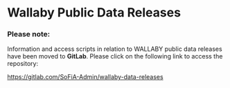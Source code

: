 # Wallaby Public Data Releases

### Please note:

Information and access scripts in relation to WALLABY public data releases have been moved to **GitLab**. Please click on the following link to access the repository:

https://gitlab.com/SoFiA-Admin/wallaby-data-releases
